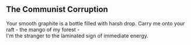 The Communist Corruption
------------------------
Your smooth graphite is a bottle filled with harsh drop. Carry me onto your raft - the mango of my forest -  
I'm the stranger to the laminated sign of immediate energy.  

